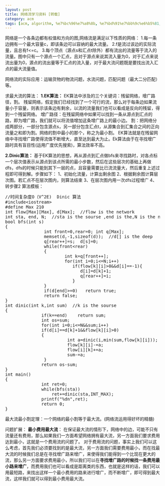 ```yaml
---
layout: post
title: 网络流学习资料 [转载]
category: acm
tags: [acm, algorithm, %e7%bc%96%e7%a8%8b, %e7%bd%91%e7%bb%9c%e6%b5%81, zz]
---
```


网络是一个各条边都有权值和方向的图,网络流是满足以下性质的网络：
1.每一条边拥有一个最大容量c，即该条边可以容纳的最大流量。
2.f是流过该边的实际流量，且总有f&lt;=c。
3.每个顶点（源点s和汇点t除外）都有流出的流量等于流入的流量。图中只有一个源点一个汇点，且对于源点来说其流入量为0，对于汇点来说流出量为0，源点的流出量等于汇点的流入量，对于最大流问题既是要找出流入汇点的最大流量值。

网络流的实际应用：运输货物的物流问题，水流问题，匹配问题（最大二分匹配）等。

求最大流的算法：
<strong>1.EK算法：</strong>
    EK算法中涉及的三个关键词：残留网络，增广路径，割。
    残留网络，假定我们已经找到了一个可行的流，那么对于每条边如果流量小于容量，则表示该条边有剩余，以流的流量我们也可以看成是反向的残留，得到一个残留网络。
    增广路径：在残留网络中如果可以找到一条从源点到汇点的路，即为增广路，我们就可以将流值增加这条增广路上的最小边。
    割：把网络分成两部分，一部分包含源点s，另一部分包含汇点t，从源集合到汇集合之间的正向流量之和即为割。网络的割中最小的那个，称之为最小割。
    EK算法就是在残留网络中寻找增广路使得流值不断增大，直至达到最大为止。Ek算法由于在寻找增广路时具有盲目性(运用广度优先搜索)，算法效率不高。


<strong>2.Dinic算法：</strong>
    基于EK算法的思想，再从源点到汇点做bfs来寻找路时，对各点标一个层次值表示从源点到该点所需的最小步数，然后在这些层次的基础上再做dfs，dfs的时候只能到其下一层的点，且容量需要比已流流量大，然后重复上述过程即可得到解。步骤如下：
    1、初始化流量，计算出剩余图
    2、根据剩余图计算层次图。若汇点不在层次图内，则算法结束
    3、在层次图内用一次dfs过程增广
    4、转步骤2
算法模板：
<!--more-->

<pre>//时间复杂度O（V^2E)  Dinic 算法
#include&lt;iostream&gt;
#define Max 210
int flow[Max][Max], d[Max];  //flow is the network
int sta, end, N;  //sta is the sourse ,end is the,N is the number of vector
bool bfs(int s)
{
               int front=0,rear=0; int q[Max];
               memset(d,-1,sizeof(d));  //d[] is the deep
               q[rear++]=s;  d[s]=0;
               while(front&lt;rear)
               {
                       int k=q[front++];
                       for(int i=0;i&lt;=N;i++)
                          if(flow[k][i]&gt;0&amp;&amp;d[i]==-1){
                             d[i]=d[k]+1;
                             q[rear++]=i;
                          }
               }
               if(d[end]&gt;=0)   return true;
               return false;
}
int dinic(int k,int sum)  //k is the sourse
{
              if(k==end)    return sum;
              int os=sum;
              for(int i=0;i&lt;=N&amp;&amp;sum;i++)
              if(d[i]==d[k]+1&amp;&amp;flow[k][i]&gt;0)
              {
                        int a=dinic(i,min(sum,flow[k][i])); //Deep to the end.
                        flow[k][i]-=a;
                        flow[i][k]+=a;
                        sum-=a;
               }
              return os-sum;
}
int main()
{
              int ret=0;
              while(bfs(sta))
                  ret+=dinic(sta,INT_MAX);
              printf("%dn",ret);
              return 0;
}</pre>
最大流最小割定理：一个网络的最小割等于最大流。(网络流运用得好坏的精髓)

问题扩展：
<strong>最小费用最大流</strong>： 在保证最大流的情形下，网络中的边，可能不只有流量还有费用，那么如果我们一方面希望网络拥有最大流，另一方面我们要求费用达到最小，这就是一个费用流的问题了。
对于费用流的问题，事实上我们可以这么考虑，首先我们必须要找到的是最大流，另一方面我们需要费用最小，而在找最大流的时候我们总是在寻找增广路来增广，来使得我们能得到一个比现在更大的流，那么另一方面要求费用最小，所以我们可以在<strong>寻找增广路的时候找一条费用最小路来增广</strong>，而费用我们也可以看成是距离类的东西，也就是这样的话，我们可以用最短路，来找出这样一个最小费用的路来进行增广，而不断增广，即可得到最大流，这样我们就可以得到最小费用最大流。

